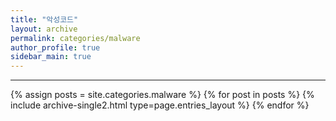 ```yaml
---
title: "악성코드"
layout: archive
permalink: categories/malware
author_profile: true
sidebar_main: true
---
```


<!-- 공백이 포함되어 있는 카테고리 이름의 경우 site.categories.['a b c'] 이런식으로! -->

***

{% assign posts = site.categories.malware %}
{% for post in posts %} {% include archive-single2.html type=page.entries_layout %} {% endfor %}